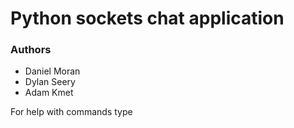 # Python sockets chat application

### Authors
- Daniel Moran
- Dylan Seery
- Adam Kmet

For help with commands type <help>
